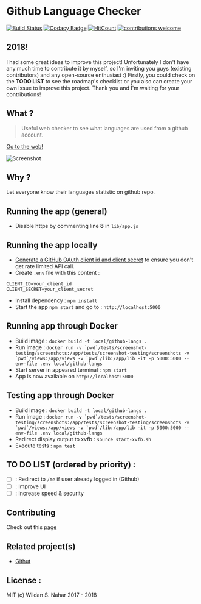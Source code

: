 # Github Language Checker

[![Build Status](https://travis-ci.org/wildan3105/github-langs.svg?branch=master)](https://travis-ci.org/wildan3105/github-langs)
[![Codacy Badge](https://api.codacy.com/project/badge/Grade/d8bb38610b33412b993cdd4068bc0713)](https://www.codacy.com/app/wildan3105/github-langs?utm_source=github.com&amp;utm_medium=referral&amp;utm_content=wildan3105/github-langs&amp;utm_campaign=Badge_Grade)
[![HitCount](http://hits.dwyl.com/wildan3105/github-langs.svg)](http://hits.dwyl.com/wildan3105/github-langs)   [![contributions welcome](https://img.shields.io/badge/contributions-welcome-brightgreen.svg?style=flat)](https://github.com/wildan3105/github-langs/issues)

## 2018!

I had some great ideas to improve this project! Unfortunately I don't have any much time to contribute it by myself, so I'm inviting you guys (existing contributors) and any open-source enthusiast :) Firstly, you could check on the **TODO LIST** to see the roadmap's checklist or you also can create your own issue to improve this project. Thank you and I'm waiting for your contributions!

## What ?

> Useful web checker to see what languages are used from a github account.

[Go to the web!](https://github-langs.herokuapp.com)

![Screenshot](screenshot5.png)

## Why ?

Let everyone know their languages statistic on github repo.

## Running the app (general)
* Disable https by commenting line **8** in `lib/app.js`

## Running the app locally

* [Generate a GitHub OAuth client id and client secret](https://github.com/settings/applications/new) to ensure you don't get rate limited API call.
* Create `.env` file with this content :

```
CLIENT_ID=your_client_id
CLIENT_SECRET=your_client_secret
```

* Install dependency : `npm install`
* Start the app `npm start` and go to : `http://localhost:5000`

## Running app through Docker

* Build image : `docker build -t local/github-langs .`
* Run image : ```docker run -v `pwd`/tests/screenshot-testing/screenshots:/app/tests/screenshot-testing/screenshots -v `pwd`/views:/app/views -v `pwd`/lib:/app/lib -it -p 5000:5000 --env-file .env local/github-langs```
* Start server in appeared terminal : `npm start`
* App is now available on `http://localhost:5000`

## Testing app through Docker

* Build image : `docker build -t local/github-langs .`
* Run image : ```docker run -v `pwd`/tests/screenshot-testing/screenshots:/app/tests/screenshot-testing/screenshots -v `pwd`/views:/app/views -v `pwd`/lib:/app/lib -it -p 5000:5000 --env-file .env local/github-langs```
* Redirect display output to xvfb : `source start-xvfb.sh`
* Execute tests : `npm test`

## TO DO LIST (ordered by priority) :
- [ ] : Redirect to `/me` if user already logged in (Github)
- [ ] : Improve UI
- [ ] : Increase speed & security

## Contributing

Check out this [page](CONTRIBUTING.md)
## Related project(s)
- [Githut](https://github.com/madnight/githut)

## License :

MIT (c) Wildan S. Nahar 2017 - 2018
